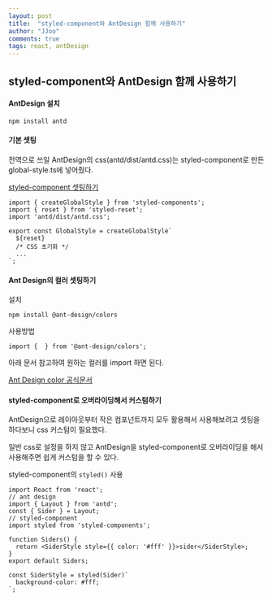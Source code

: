 ```yaml
---
layout: post
title:  "styled-component와 AntDesign 함께 사용하기"
author: "JJoo"
comments: true
tags: react, antDesign
---
```



## styled-component와 AntDesign 함께 사용하기

#### AntDesign 설치 

```npm install antd```


#### 기본 셋팅 

전역으로 쓰일 AntDesign의 css(antd/dist/antd.css)는 styled-component로 만든 global-style.ts에 넣어줬다. 

[styled-component 셋팅하기](https://jjoostudy.github.io/2021-10-29/Next.js%EC%97%90-styled-components-%EC%82%AC%EC%9A%A9%ED%95%98%EA%B8%B0)

```react
import { createGlobalStyle } from 'styled-components';
import { reset } from 'styled-reset';
import 'antd/dist/antd.css';

export const GlobalStyle = createGlobalStyle`
  ${reset}
  /* CSS 초기화 */
  ... 
`;

```

#### Ant Design의 컬러 셋팅하기 

설치 

`npm install @ant-design/colors`

사용방법 

`import {  } from '@ant-design/colors';`

아래 문서 참고하여 원하는 컬러를 import 하면 된다. 

[Ant Design color 공식문서](https://ant.design/docs/spec/colors#Neutral-Color-Palette)


#### styled-component로 오버라이딩해서 커스텀하기 

AntDesign으로 레이아웃부터 작은 컴포넌트까지 모두 활용해서 사용해보려고 셋팅을 하다보니 css 커스텀이 필요했다.

일반 css로 설정을 하지 않고 AntDesign을 styled-component로 오버라이딩을 해서 사용해주면 쉽게 커스텀을 할 수 있다. 

styled-component의 ```styled()``` 사용 

```react
import React from 'react';
// ant design
import { Layout } from 'antd';
const { Sider } = Layout;
// styled-component
import styled from 'styled-components';

function Siders() {
  return <SiderStyle style={{ color: '#fff' }}>sider</SiderStyle>;
}
export default Siders;

const SiderStyle = styled(Sider)`
  background-color: #fff;
`;

```




